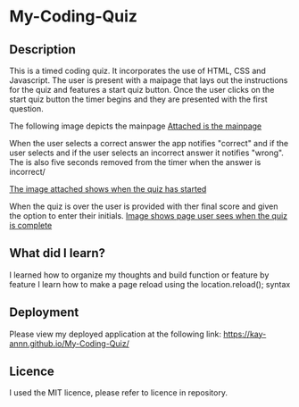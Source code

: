# My-Coding-Quiz

## Description
This is a timed coding quiz. It incorporates the use of HTML, CSS and Javascript. 
The user is present with a maipage that lays out the instructions for the quiz and features a start quiz button. 
Once the user clicks on the start quiz button the timer begins and they are presented with the first question. 

The following image depicts the mainpage
[Attached is the mainpage](./images/Coding_quiz_mainpage.png)

When the user selects a correct answer the app notifies "correct" and if the user selects and if the user selects an incorrect answer it notifies "wrong". The is also five seconds removed from the timer when the answer is incorrect/ 

[The image attached shows when the quiz has started](./images/coding_quiz_first_question.png)

When the quiz is over the user is provided with ther final score and given the option to enter their initials. 
[Image shows page user sees when the quiz is complete](./images/quiz_is_over.png)

## What did I learn?
I learned how to organize my thoughts and build function or feature by feature
I learn how to make a page reload using the location.reload(); syntax

## Deployment
Please view my deployed application at the following link: https://kay-annn.github.io/My-Coding-Quiz/

## Licence
I used the MIT licence, please refer to licence in repository.